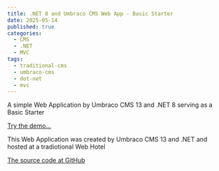 ```yaml
---
title: .NET 8 and Umbraco CMS Web App - Basic Starter
date: 2025-05-14
published: true
categories:
  - CMS
  - .NET
  - MVC
tags:
  - traditional-cms
  - umbraco-cms
  - dot-net
  - mvc
---
```


A simple Web Application by Umbraco CMS 13 and .NET 8 serving as a Basic Starter

<a href="https://persteenolsen.com" target="_blank" title="A simple Umbraco Starter">Try the demo...</a>

This Web Application was created by Umbraco CMS 13 and .NET and hosted at a tradiotional Web Hotel

<a href="https://github.com/persteenolsen/umbraco-13-starter-one" target="_blank">The source code at GitHub</a>

